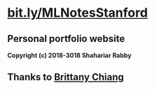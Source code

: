 # [bit.ly/MLNotesStanford](bit.ly/MLNotesStanford)

## Personal portfolio website

**Copyright (c) 2018-3018 Shahariar Rabby**

## Thanks to [Brittany Chiang](https://github.com/bchiang7/bchiang7.github.io)


